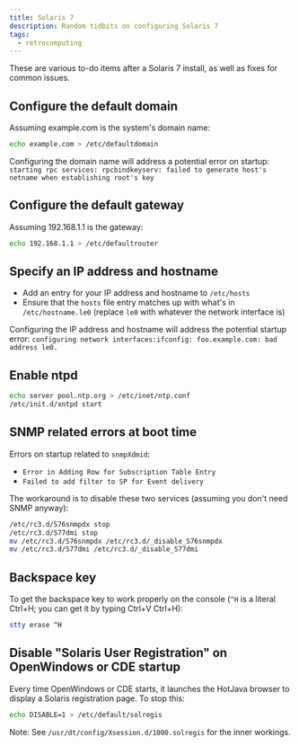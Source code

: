 ```yaml
---
title: Solaris 7
description: Random tidbits on configuring Solaris 7
tags:
  - retrocomputing
---
```


These are various to-do items after a Solaris 7 install, as well as fixes for common issues.


## Configure the default domain

Assuming example.com is the system's domain name:

```sh
echo example.com > /etc/defaultdomain
```

Configuring the domain name will address a potential error on startup: `starting rpc services: rpcbindkeyserv: failed to generate host's netname when establishing root's key`


## Configure the default gateway

Assuming 192.168.1.1 is the gateway:

```sh
echo 192.168.1.1 > /etc/defaultrouter
```


## Specify an IP address and hostname

* Add an entry for your IP address and hostname to `/etc/hosts`
* Ensure that the `hosts` file entry matches up with what's in `/etc/hostname.le0` (replace `le0` with whatever the network interface is)

Configuring the IP address and hostname will address the potential startup error: `configuring network interfaces:ifconfig: foo.example.com: bad address le0.`


## Enable ntpd

```sh
echo server pool.ntp.org > /etc/inet/ntp.conf
/etc/init.d/xntpd start
```


## SNMP related errors at boot time

Errors on startup related to `snmpXdmid`:

* `Error in Adding Row for Subscription Table Entry`
* `Failed to add filter to SP for Event delivery`

The workaround is to disable these two services (assuming you don't need SNMP anyway):

```sh
/etc/rc3.d/S76snmpdx stop
/etc/rc3.d/S77dmi stop
mv /etc/rc3.d/S76snmpdx /etc/rc3.d/_disable_S76snmpdx
mv /etc/rc3.d/S77dmi /etc/rc3.d/_disable_S77dmi
```


## Backspace key

To get the backspace key to work properly on the console (`^H` is a literal Ctrl+H; you can get it by typing Ctrl+V Ctrl+H):

```sh
stty erase ^H
```


## Disable "Solaris User Registration" on OpenWindows or CDE startup

Every time OpenWindows or CDE starts, it launches the HotJava browser to display a Solaris registration page. To stop this:

```sh
echo DISABLE=1 > /etc/default/solregis
```

Note: See `/usr/dt/config/Xsession.d/1000.solregis` for the inner workings.

